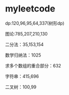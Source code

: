 # myleetcode
dp:120,96,95,64,337(树形dp)

图论:785,207,210,130

二分法：35,153,154

数学归纳法：1025

求多个数组的重合部分：632

字符串：415,696

二叉树：100,99
